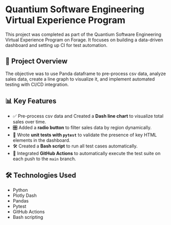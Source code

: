 # Quantium Software Engineering Virtual Experience Program

This project was completed as part of the Quantium Software Engineering Virtual Experience Program on Forage. It focuses on building a data-driven dashboard and setting up CI for test automation.

## 🚀 Project Overview

The objective was to use Panda dataframe to pre-process csv data, analyze sales data, create a line graph to visualize it, and implement automated testing with CI/CD integration.

## 📊 Key Features

- ✅ Pre-process csv data and Created a **Dash line chart** to visualize total sales over time.
- 🎛️ Added a **radio button** to filter sales data by region dynamically.
- 🧪 Wrote **unit tests with `pytest`** to validate the presence of key HTML elements in the dashboard.
- 🛠️ Created a **Bash script** to run all test cases automatically.
- 🔄 Integrated **GitHub Actions** to automatically execute the test suite on each push to the `main` branch.

## 🛠️ Technologies Used

- Python
- Plotly Dash
- Pandas
- Pytest
- GitHub Actions
- Bash scripting



